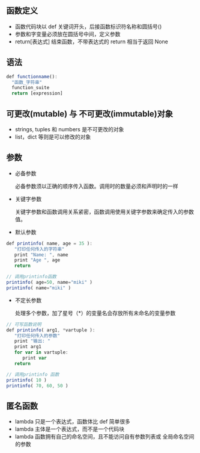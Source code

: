 ## 函数定义

- 函数代码块以 def 关键词开头，后接函数标识符名称和圆括号()
- 参数和字变量必须放在圆括号中间，定义参数
- return[表达式] 结束函数，不带表达式的 return 相当于返回 None

## 语法

```js
def functionname():
  "函数_字符串"
  function_suite
  return [expression]
```

## 可更改(mutable) 与 不可更改(immutable)对象

- strings, tuples 和 numbers 是不可更改的对象
- list，dict 等则是可以修改的对象

## 参数

- 必备参数 <br/>

  必备参数须以正确的顺序传入函数。调用时的数量必须和声明时的一样 <br/>

- 关键字参数

  关键字参数和函数调用关系紧密，函数调用使用关键字参数来确定传入的参数值。<br/>

- 默认参数

```js
def printinfo( name, age = 35 ):
   "打印任何传入的字符串"
   print "Name: ", name
   print "Age ", age
   return

// 调用printinfo函数
printinfo( age=50, name="miki" )
printinfo( name="miki" )
```

- 不定长参数

  处理多个参数，加了星号（\*）的变量名会存放所有未命名的变量参数 <br />

```js
// 可写函数说明
def printinfo( arg1, *vartuple ):
   "打印任何传入的参数"
   print "输出: "
   print arg1
   for var in vartuple:
      print var
   return

// 调用printinfo 函数
printinfo( 10 )
printinfo( 70, 60, 50 )
```

## 匿名函数

- lambda 只是一个表达式，函数体比 def 简单很多
- lambda 主体是一个表达式，而不是一个代码块
- lambda 函数拥有自己的命名空间，且不能访问自有参数列表或 全局命名空间的参数
